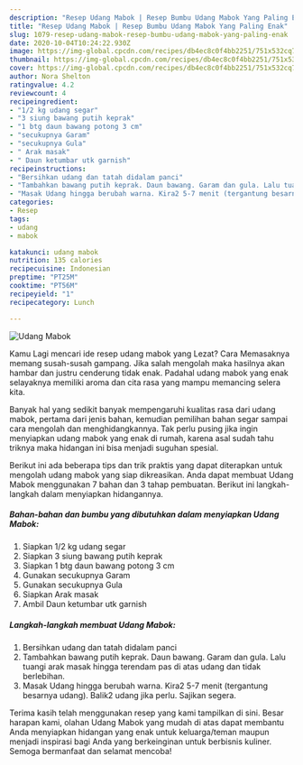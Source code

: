 ```yaml
---
description: "Resep Udang Mabok | Resep Bumbu Udang Mabok Yang Paling Enak"
title: "Resep Udang Mabok | Resep Bumbu Udang Mabok Yang Paling Enak"
slug: 1079-resep-udang-mabok-resep-bumbu-udang-mabok-yang-paling-enak
date: 2020-10-04T10:24:22.930Z
image: https://img-global.cpcdn.com/recipes/db4ec8c0f4bb2251/751x532cq70/udang-mabok-foto-resep-utama.jpg
thumbnail: https://img-global.cpcdn.com/recipes/db4ec8c0f4bb2251/751x532cq70/udang-mabok-foto-resep-utama.jpg
cover: https://img-global.cpcdn.com/recipes/db4ec8c0f4bb2251/751x532cq70/udang-mabok-foto-resep-utama.jpg
author: Nora Shelton
ratingvalue: 4.2
reviewcount: 4
recipeingredient:
- "1/2 kg udang segar"
- "3 siung bawang putih keprak"
- "1 btg daun bawang potong 3 cm"
- "secukupnya Garam"
- "secukupnya Gula"
- " Arak masak"
- " Daun ketumbar utk garnish"
recipeinstructions:
- "Bersihkan udang dan tatah didalam panci"
- "Tambahkan bawang putih keprak. Daun bawang. Garam dan gula. Lalu tuangi arak masak hingga terendam pas di atas udang dan tidak berlebihan."
- "Masak Udang hingga berubah warna. Kira2 5-7 menit (tergantung besarnya udang). Balik2 udang jika perlu. Sajikan segera."
categories:
- Resep
tags:
- udang
- mabok

katakunci: udang mabok 
nutrition: 135 calories
recipecuisine: Indonesian
preptime: "PT25M"
cooktime: "PT56M"
recipeyield: "1"
recipecategory: Lunch

---
```



![Udang Mabok](https://img-global.cpcdn.com/recipes/db4ec8c0f4bb2251/751x532cq70/udang-mabok-foto-resep-utama.jpg)

Kamu Lagi mencari ide resep udang mabok yang Lezat? Cara Memasaknya memang susah-susah gampang. Jika salah mengolah maka hasilnya akan hambar dan justru cenderung tidak enak. Padahal udang mabok yang enak selayaknya memiliki aroma dan cita rasa yang mampu memancing selera kita.



Banyak hal yang sedikit banyak mempengaruhi kualitas rasa dari udang mabok, pertama dari jenis bahan, kemudian pemilihan bahan segar sampai cara mengolah dan menghidangkannya. Tak perlu pusing jika ingin menyiapkan udang mabok yang enak di rumah, karena asal sudah tahu triknya maka hidangan ini bisa menjadi suguhan spesial.


Berikut ini ada beberapa tips dan trik praktis yang dapat diterapkan untuk mengolah udang mabok yang siap dikreasikan. Anda dapat membuat Udang Mabok menggunakan 7 bahan dan 3 tahap pembuatan. Berikut ini langkah-langkah dalam menyiapkan hidangannya.

<!--inarticleads1-->

##### Bahan-bahan dan bumbu yang dibutuhkan dalam menyiapkan Udang Mabok:

1. Siapkan 1/2 kg udang segar
1. Siapkan 3 siung bawang putih keprak
1. Siapkan 1 btg daun bawang potong 3 cm
1. Gunakan secukupnya Garam
1. Gunakan secukupnya Gula
1. Siapkan  Arak masak
1. Ambil  Daun ketumbar utk garnish




<!--inarticleads2-->

##### Langkah-langkah membuat Udang Mabok:

1. Bersihkan udang dan tatah didalam panci
1. Tambahkan bawang putih keprak. Daun bawang. Garam dan gula. Lalu tuangi arak masak hingga terendam pas di atas udang dan tidak berlebihan.
1. Masak Udang hingga berubah warna. Kira2 5-7 menit (tergantung besarnya udang). Balik2 udang jika perlu. Sajikan segera.




Terima kasih telah menggunakan resep yang kami tampilkan di sini. Besar harapan kami, olahan Udang Mabok yang mudah di atas dapat membantu Anda menyiapkan hidangan yang enak untuk keluarga/teman maupun menjadi inspirasi bagi Anda yang berkeinginan untuk berbisnis kuliner. Semoga bermanfaat dan selamat mencoba!
